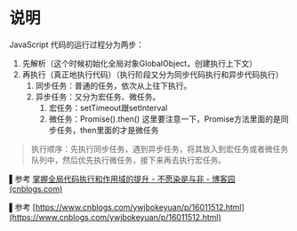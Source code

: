 # 说明

JavaScript 代码的运行过程分为两步：

1. 先解析（这个时候初始化全局对象GlobalObject，创建执行上下文）
2. 再执行（真正地执行代码）（执行阶段又分为同步代码执行和异步代码执行）
    1. 同步任务：普通的任务，依次从上往下执行。
    2. 异步任务：又分为宏任务、微任务。
       1. 宏任务：setTimeout跟setInterval
       2. 微任务：Promise().then() 这里要注意一下，Promise方法里面的是同步任务，then里面的才是微任务
> 执行顺序：先执行同步任务，遇到异步任务，将其放入到宏任务或者微任务队列中，然后优先执行微任务，接下来再去执行宏任务。

▌参考 [掌握全局代码执行和作用域的提升 - 不愿染是与非 - 博客园 (cnblogs.com)](https://www.cnblogs.com/codermjy/p/16248271.html)

▌参考 [https://www.cnblogs.com/ywjbokeyuan/p/16011512.html](https://www.cnblogs.com/ywjbokeyuan/p/16011512.html)
